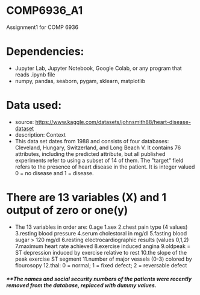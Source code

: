 # COMP6936_A1
Assignment1 for COMP 6936

# Dependencies:  
  - Jupyter Lab, Jupyter Notebook, Google Colab, or any program that reads .ipynb file
  - numpy, pandas, seaborn, pygam, sklearn, matplotlib

# Data used:
  - source: https://www.kaggle.com/datasets/johnsmith88/heart-disease-dataset
  - description: Context
  - This data set dates from 1988 and consists of four databases: Cleveland, Hungary, Switzerland, and Long Beach V. It contains 76 attributes, including the predicted attribute, but all published experiments refer to using a subset of 14 of them. The "target" field refers to the presence of heart disease in the patient. It is integer valued 0 = no disease and 1 = disease.

# There are 13 variables (X) and 1 output of zero or one(y)
  - The 13 variables in order are:
    0.age
    1.sex
    2.chest pain type (4 values)
    3.resting blood pressure
    4.serum cholestoral in mg/dl
    5.fasting blood sugar > 120 mg/dl
    6.resting electrocardiographic results (values 0,1,2)
    7.maximum heart rate achieved
    8.exercise induced angina
    9.oldpeak = ST depression induced by exercise relative to rest
    10.the slope of the peak exercise ST segment
    11.number of major vessels (0-3) colored by flourosopy
    12.thal: 0 = normal; 1 = fixed defect; 2 = reversable defect

  ##### **The names and social security numbers of the patients were recently removed from the database, replaced with dummy values.

  
    

